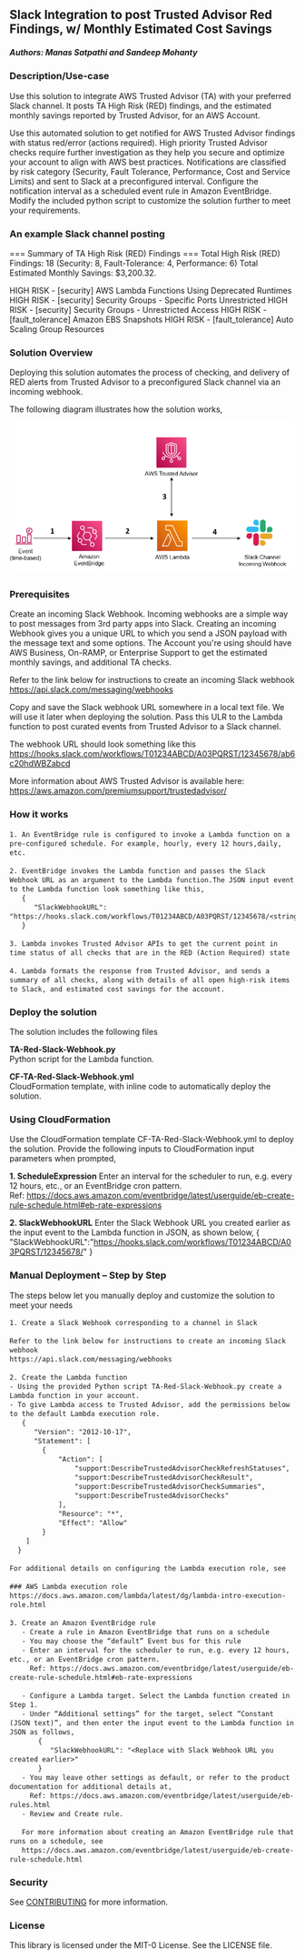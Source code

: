 ## Slack Integration to post Trusted Advisor Red Findings, w/ Monthly Estimated Cost Savings

##### Authors: Manas Satpathi and Sandeep Mohanty

### Description/Use-case

Use this solution to integrate AWS Trusted Advisor (TA) with your preferred Slack channel. It posts TA High Risk (RED) findings, and the estimated monthly savings reported by Trusted Advisor, for an AWS Account.

Use this automated solution to get notified for AWS Trusted Advisor findings with status red/error (actions required). High priority Trusted Advisor checks require further investigation as they help you secure and optimize your account to align with AWS best practices. Notifications are classified by risk category (Security, Fault Tolerance, Performance, Cost and Service Limits) and sent to Slack at a preconfigured interval. Configure the notification interval as a scheduled event rule in Amazon EventBridge. Modify the included python script to customize the solution further to meet your requirements.

### An example Slack channel posting

=== Summary of TA High Risk (RED) Findings ===
Total High Risk (RED) Findings: 18 (Security: 8, Fault-Tolerance: 4, Performance: 6)
Total Estimated Monthly Savings: $3,200.32.

HIGH RISK - [security] AWS Lambda Functions Using Deprecated Runtimes
HIGH RISK - [security] Security Groups - Specific Ports Unrestricted
HIGH RISK - [security] Security Groups - Unrestricted Access
HIGH RISK - [fault_tolerance] Amazon EBS Snapshots
HIGH RISK - [fault_tolerance] Auto Scaling Group Resources

### Solution Overview
Deploying this solution automates the process of checking, and delivery of RED alerts from Trusted Advisor to a preconfigured Slack channel via an incoming webhook.

The following diagram illustrates how the solution works,

![image](./TA-Slack-Arch.PNG)

### Prerequisites
Create an incoming Slack Webhook. Incoming webhooks are a simple way to post messages from 3rd party apps into Slack. Creating an incoming Webhook gives you a unique URL to which you send a JSON payload with the message text and some options. The Account you're using should have AWS Business, On-RAMP, or Enterprise Support to get the estimated monthly savings, and additional TA checks.

Refer to the link below for instructions to create an incoming Slack webhook https://api.slack.com/messaging/webhooks

Copy and save the Slack webhook URL somewhere in a local text file. We will use it later when deploying the solution. Pass this ULR to the Lambda function to post curated events from Trusted Advisor to a Slack channel.

The webhook URL should look something like this https://hooks.slack.com/workflows/T01234ABCD/A03PQRST/12345678/ab6c20hdWBZabcd

More information about AWS Trusted Advisor is available here: https://aws.amazon.com/premiumsupport/trustedadvisor/

### How it works
    1. An EventBridge rule is configured to invoke a Lambda function on a pre-configured schedule. For example, hourly, every 12 hours,daily, etc.

    2. EventBridge invokes the Lambda function and passes the Slack Webhook URL as an argument to the Lambda function.The JSON input event to the Lambda function look something like this,              
       {
          "SlackWebhookURL": "https://hooks.slack.com/workflows/T01234ABCD/A03PQRST/12345678/<string>"
       }

    3. Lambda invokes Trusted Advisor APIs to get the current point in time status of all checks that are in the RED (Action Required) state

    4. Lambda formats the response from Trusted Advisor, and sends a summary of all checks, along with details of all open high-risk items to Slack, and estimated cost savings for the account.

### Deploy the solution

The solution includes the following files

**TA-Red-Slack-Webhook.py**  
Python script for the Lambda function. 

**CF-TA-Red-Slack-Webhook.yml**  
CloudFormation template, with inline code to automatically deploy the solution.   

### Using CloudFormation

Use the CloudFormation template CF-TA-Red-Slack-Webhook.yml to deploy the solution.  Provide the following inputs to CloudFormation input parameters when prompted,

**1. ScheduleExpression**
Enter an interval for the scheduler to run, e.g. every 12 hours, etc., or an EventBridge cron pattern.  
Ref: https://docs.aws.amazon.com/eventbridge/latest/userguide/eb-create-rule-schedule.html#eb-rate-expressions

**2. SlackWebhookURL**
Enter the Slack Webhook URL you created earlier as the input event to the Lambda function in JSON, as shown below, 
{
  "SlackWebhookURL":"https://hooks.slack.com/workflows/T01234ABCD/A03PQRST/12345678/<string>"
}

### Manual Deployment – Step by Step

The steps below let you manually deploy and customize the solution to meet your needs

    1. Create a Slack Webhook corresponding to a channel in Slack

    Refer to the link below for instructions to create an incoming Slack webhook 
    https://api.slack.com/messaging/webhooks

    2. Create the Lambda function 
    - Using the provided Python script TA-Red-Slack-Webhook.py create a Lambda function in your account. 
    - To give Lambda access to Trusted Advisor, add the permissions below to the default Lambda execution role.
       {
          "Version": "2012-10-17",
          "Statement": [
            {
                "Action": [
                    "support:DescribeTrustedAdvisorCheckRefreshStatuses",
                    "support:DescribeTrustedAdvisorCheckResult",
                    "support:DescribeTrustedAdvisorCheckSummaries",
                    "support:DescribeTrustedAdvisorChecks"
                ],
                "Resource": "*",
                "Effect": "Allow"
            }
        ]
      }

    For additional details on configuring the Lambda execution role, see
    
    ### AWS Lambda execution role
    https://docs.aws.amazon.com/lambda/latest/dg/lambda-intro-execution-role.html

    3. Create an Amazon EventBridge rule
       - Create a rule in Amazon EventBridge that runs on a schedule
       - You may choose the “default” Event bus for this rule
       - Enter an interval for the scheduler to run, e.g. every 12 hours, etc., or an EventBridge cron pattern. 
         Ref: https://docs.aws.amazon.com/eventbridge/latest/userguide/eb-create-rule-schedule.html#eb-rate-expressions

       - Configure a Lambda target. Select the Lambda function created in Step 1. 
       - Under “Additional settings” for the target, select “Constant (JSON text)”, and then enter the input event to the Lambda function in JSON as follows,
           {
              "SlackWebhookURL": "<Replace with Slack Webhook URL you created earlier>"
           }
       - You may leave other settings as default, or refer to the product documentation for additional details at, 
         Ref: https://docs.aws.amazon.com/eventbridge/latest/userguide/eb-rules.html
       - Review and Create rule. 

       For more information about creating an Amazon EventBridge rule that runs on a schedule, see  
       https://docs.aws.amazon.com/eventbridge/latest/userguide/eb-create-rule-schedule.html

### Security

See [CONTRIBUTING](CONTRIBUTING.md#security-issue-notifications) for more information.

### License

This library is licensed under the MIT-0 License. See the LICENSE file.

